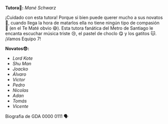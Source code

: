**Tutora🐼:** _Mané Schwarz_

¡Cuidado con esta tutora! Porque si bien puede querer mucho a sus novatos 🥰, cuando llega la hora de matarlos ella no tiene ningún tipo de compasión 🔪 (en el Te Maté obvio 😅). Esta tutora fanática del Metro de Santiago le encanta escuchar música triste 😢, el pastel de choclo 😋 y los gatitos 🐱. ¡Vamos Equipo 7!

**Novatos😎:**
- _Lord Kote_
- _Shu Man_
- _Joacko_
- _Álvaro_
- _Victor_
- _Pedro_
- _Nicolas_
- _Adan_
- _Tomás_
- _Vicente_

Biografia de GDA 0000 0111 🗣️
